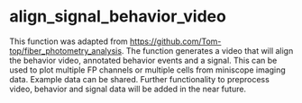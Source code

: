 # align_signal_behavior_video
 This function was adapted from https://github.com/Tom-top/fiber_photometry_analysis.
The function generates a video that will align the behavior video, annotated behavior events and a signal.
This can be used to plot multiple FP channels or multiple cells from miniscope imaging data. Example data can be shared. 
Further functionality to preprocess video, behavior and signal data will be added in the near future.
